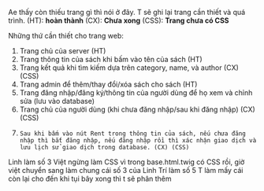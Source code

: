 Ae thấy còn thiếu trang gì thì nói ở đây. T sẽ ghi lại trang cần thiết và quá trình.
(HT): **hoàn thành**
(CX): **Chưa xong**
(CSS): **Trang chưa có CSS**

Những thứ cần thiết cho trang web:
1.    Trang chủ của server (HT)
2.    Trang thông tin của sách khi bấm vào tên của sách (HT)
3.    Trang kết quả khi tìm kiếm dựa trên category, name, và author (CX) (CSS)
4.    Trang admin để thêm/thay đổi/xóa sách cho sách (HT) 
5.    Trang đăng nhập/đăng ký/thông tin của người dùng để họ xem và chỉnh sửa (lưu vào database)
6.    Trang chủ của người dùng (khi chưa đăng nhập/sau khi đăng nhập) (CX) (CSS)
7.     Sau khi bấm vào nút Rent trong thông tin của sách, nếu chưa đăng nhập thì bắt đăng nhập, nếu đăng nhập rồi thì xác nhận giao dịch và lưu lịch sử giao dịch trong database. (CX) (CSS)
Linh làm số 3
Việt ngừng làm CSS vì trong base.html.twig có CSS rồi, giờ việt chuyển sang làm chung cái số 3 của Linh
Trí làm số 5
T làm mấy cái còn lại cho đến khi tụi bây xong thì t sẽ phân thêm
